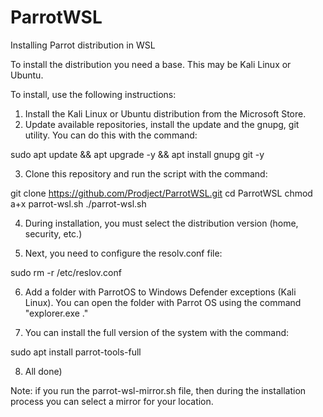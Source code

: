 # ParrotWSL
 Installing Parrot distribution in WSL

To install the distribution you need a base. This may be Kali Linux or Ubuntu.

To install, use the following instructions:

1. Install the Kali Linux or Ubuntu distribution from the Microsoft Store.
2. Update available repositories, install the update and the gnupg, git utility. You can do this with the command:

sudo apt update && apt upgrade -y && apt install gnupg git -y

3. Clone this repository and run the script with the command: 

git clone https://github.com/Prodject/ParrotWSL.git
cd ParrotWSL
chmod a+x parrot-wsl.sh
./parrot-wsl.sh

4. During installation, you must select the distribution version (home, security, etc.)

5. Next, you need to configure the resolv.conf file:

sudo rm -r /etc/reslov.conf

6. Add a folder with ParrotOS to Windows Defender exceptions (Kali Linux). You can open the folder with Parrot OS using the command "explorer.exe ."

7. You can install the full version of the system with the command:

sudo apt install parrot-tools-full

8. All done)

Note: if you run the parrot-wsl-mirror.sh file, then during the installation process you can select a mirror for your location.
